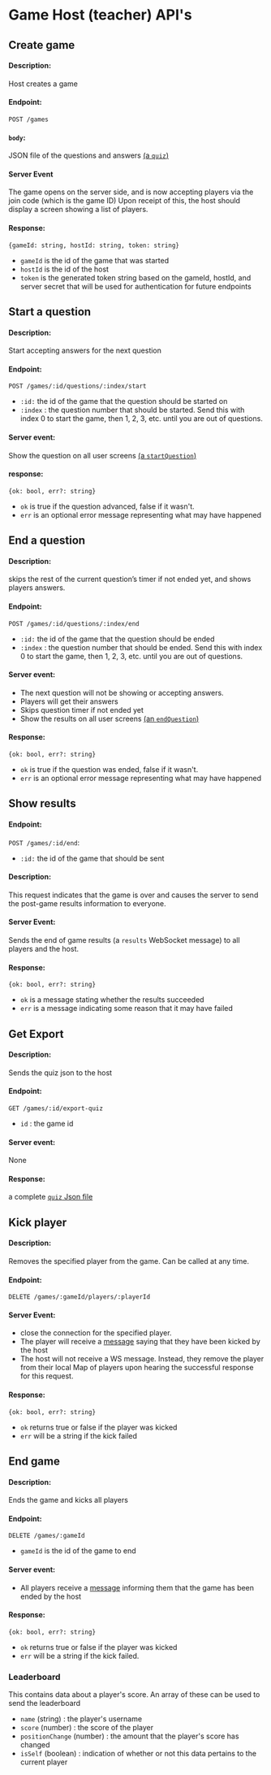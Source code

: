 # Game Host (teacher) API's

## Create game
#### Description:
Host creates a game

#### Endpoint: 
`POST /games`

#### `body`: 
JSON file of the questions and answers [(a `quiz`)](../backend/Quiz.md)


#### Server Event
The game opens on the server side, and is now accepting players via the join code (which is the game ID)
Upon receipt of this, the host should display a screen showing a list of players. 

#### Response:
`{gameId: string, hostId: string, token: string}`
- `gameId` is the id of the game that was started
- `hostId` is the id of the host
- `token` is the generated token string based on the gameId, hostId, and server secret that will be used for authentication for future endpoints

## Start a question
#### Description:
Start accepting answers for the next question 

#### Endpoint:
`POST /games/:id/questions/:index/start`
- `:id:` the id of the game that the question should be started on
- `:index` : the question number that should be started.
  Send this with index 0 to start the game, then 1, 2, 3, etc. until you are out of questions.

#### Server event:
Show the question on all user screens [(a `startQuestion`)](server-socket.md#startquestion)

#### response:
`{ok: bool, err?: string}`
- `ok` is true if the question advanced, false if it wasn't. 
- `err` is an optional error message representing what may have happened

## End a question
#### Description:
skips the rest of the current question’s timer if not ended yet, and shows players answers. 

#### Endpoint:
`POST /games/:id/questions/:index/end`
- `:id:` the id of the game that the question should be ended
- `:index` : the question number that should be ended.
  Send this with index 0 to start the game, then 1, 2, 3, etc. until you are out of questions.


#### Server event:
- The next question will not be showing or accepting answers. 
- Players will get their answers
- Skips question timer if not ended yet
- Show the results on all user screens [(an `endQuestion`)](server-socket.md#endquestion)

#### Response:
`{ok: bool, err?: string}`
- `ok` is true if the question was ended, false if it wasn't. 
- `err` is an optional error message representing what may have happened

## Show results

#### Endpoint:
 `POST /games/:id/end`:
- `:id:` the id of the game that should be sent

#### Description:
This request indicates that the game is over and causes the server to send the post-game results information to everyone.

#### Server Event:
Sends the end of game results (a `results` WebSocket message) to all players and the host.

#### Response:
`{ok: bool, err?: string}`
- `ok` is a message stating whether the results succeeded
- `err` is a message indicating some reason that it may have failed

## Get Export
#### Description: 
Sends the quiz json to the host

#### Endpoint:
`GET /games/:id/export-quiz`
- `id` : the game id

#### Server event:
None

#### Response: 
a complete [`quiz` Json file](../backend/Quiz.md)

## Kick player
#### Description:
Removes the specified player from the game. Can be called at any time.

#### Endpoint:
`DELETE /games/:gameId/players/:playerId`

#### Server Event:
- close the connection for the specified player.
- The player will receive a [message](server-socket.md#end) saying that they have been kicked by the host
- The host will not receive a WS message. Instead, they remove the player from their local Map of players upon hearing the successful response for this request.


#### Response:
`{ok: bool, err?: string}`
- `ok` returns true or false if the player was kicked
- `err` will be a string if the kick failed

## End game

#### Description: 
Ends the game and kicks all players

#### Endpoint:
`DELETE /games/:gameId`
- `gameId` is the id of the game to end

#### Server event: 
- All players receive a [message](server-socket.md#end) informing them that the game has been ended by the host

#### Response:
`{ok: bool, err?: string}`
- `ok` returns true or false if the player was kicked
- `err` will be a string if the kick failed. 


### Leaderboard
This contains data about a player's score. An array of these can be used to send the leaderboard

- `name` (string) : the player's username 
- `score` (number) : the score of the player
- `positionChange` (number) : the amount that the player's score has changed 
- `isSelf` (boolean) : indication of whether or not this data pertains to the current player
